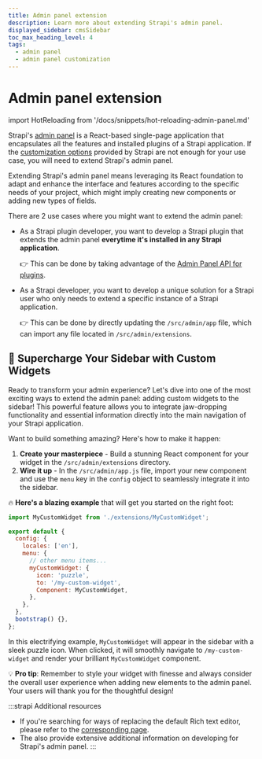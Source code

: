 ```yaml
---
title: Admin panel extension
description: Learn more about extending Strapi's admin panel.
displayed_sidebar: cmsSidebar
toc_max_heading_level: 4
tags:
  - admin panel
  - admin panel customization
---
```

# Admin panel extension

import HotReloading from '/docs/snippets/hot-reloading-admin-panel.md'

Strapi's [admin panel](/cms/admin-panel-customization) is a React-based single-page application that encapsulates all the features and installed plugins of a Strapi application. If the [customization options](/cms/admin-panel-customization/options) provided by Strapi are not enough for your use case, you will need to extend Strapi's admin panel.

Extending Strapi's admin panel means leveraging its React foundation to adapt and enhance the interface and features according to the specific needs of your project, which might imply creating new components or adding new types of fields.

There are 2 use cases where you might want to extend the admin panel:

- As a Strapi plugin developer, you want to develop a Strapi plugin that extends the admin panel **everytime it's installed in any Strapi application**.

  👉 This can be done by taking advantage of the [Admin Panel API for plugins](/cms/plugins-development/admin-panel-api).

- As a Strapi developer, you want to develop a unique solution for a Strapi user who only needs to extend a specific instance of a Strapi application.

  👉 This can be done by directly updating the `/src/admin/app` file, which can import any file located in `/src/admin/extensions`.

## 🚀 Supercharge Your Sidebar with Custom Widgets

Ready to transform your admin experience? Let's dive into one of the most exciting ways to extend the admin panel: adding custom widgets to the sidebar! This powerful feature allows you to integrate jaw-dropping functionality and essential information directly into the main navigation of your Strapi application.

Want to build something amazing? Here's how to make it happen:

1. **Create your masterpiece** - Build a stunning React component for your widget in the `/src/admin/extensions` directory.
2. **Wire it up** - In the `/src/admin/app.js` file, import your new component and use the `menu` key in the `config` object to seamlessly integrate it into the sidebar.

🔥 **Here's a blazing example** that will get you started on the right foot:

```javascript
import MyCustomWidget from './extensions/MyCustomWidget';

export default {
  config: {
    locales: ['en'],
    menu: {
      // other menu items...
      myCustomWidget: {
        icon: 'puzzle',
        to: '/my-custom-widget',
        Component: MyCustomWidget,
      },
    },
  },
  bootstrap() {},
};
```

In this electrifying example, `MyCustomWidget` will appear in the sidebar with a sleek puzzle icon. When clicked, it will smoothly navigate to `/my-custom-widget` and render your brilliant `MyCustomWidget` component.

💡 **Pro tip**: Remember to style your widget with finesse and always consider the overall user experience when adding new elements to the admin panel. Your users will thank you for the thoughtful design!

:::strapi Additional resources
* If you're searching for ways of replacing the default Rich text editor, please refer to the [corresponding page](/cms/admin-panel-customization/wysiwyg-editor).
* The <ExternalLink to="https://design-system.strapi.io/?path=/docs/getting-started-welcome--docs" text="Strapi Design System documentation"/> also provide extensive additional information on developing for Strapi's admin panel.
:::

<HotReloading />
